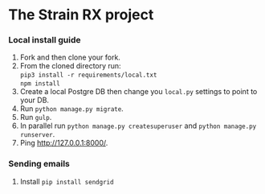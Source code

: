 # The Strain RX project

### Local install guide
1. Fork and then clone your fork.  
2. From the cloned directory run:  
`pip3 install -r requirements/local.txt`  
`npm install`  
3. Create a local Postgre DB then change you `local.py` settings to point to your DB.  
4. Run `python manage.py migrate`.  
5. Run `gulp`.  
6. In parallel run `python manage.py createsuperuser` and `python manage.py runserver`.  
7. Ping http://127.0.0.1:8000/.  

### Sending emails  
1. Install `pip install sendgrid`  
